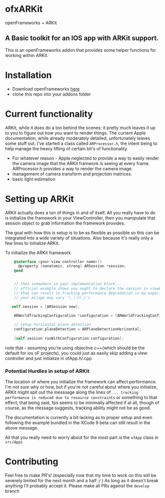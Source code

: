 # ofxARKit
openFrameworks + ARKit


## A Basic toolkit for an IOS app with ARKit support.
This is an openFrameworks addon that provides some helper functions for working within ARKit.

# Installation
* Download openFrameworks [here](http://openframeworks.cc/versions/v0.9.8/of_v0.9.8_ios_release.zip)
* clone this repo into your addons folder 

# Current functionality 
ARKit, while it does do a ton behind the scenes; it pretty much leaves it up to you to figure out how you want to render things. The current Apple documentation, while already moderately detailed, unfortunately leaves some stuff out. I've started a class called `ARProcessor.h`, the intent being to help manage the heavy lifting of certain bit's of functionality.
* For whatever reason - Apple neglected to provide a way to easily render the camera image that the ARKit framwork is seeing at every frame. ARProcessor.h provides a way to render the camera image. 
* management of camera transform and projection matrices.
* basic light estimation

# Setting up ARKit
ARKit actually does a ton of things in and of itself. All you really have to do is initialize the framework in your ViewController, then you manipulate that session object to grab information the framework provides. 

The goal with how this is setup is to be as flexible as possible so this can be integrated into a wide variety of situations. 
Also because it's really only a few lines to initialize ARKit. 


To initialize the ARKit framework
```objective-c
    @interface <your view controller name>()
      @property (nonatomic, strong) ARSession *session;
    @end


    // then somewhere in your implementation block...
    // official example shows you ought to declare the session in viewWillLoad and initialize in viewWillAppear, but 
    // that can result in tracking performance degradation in my experience (again, could just be the phone I'm borrowing, 
    // your milage may vary ¯\_(ツ)_/¯)

   self.session = [ARSession new];
    
    ARWorldTrackingConfiguration *configuration = [ARWorldTrackingConfiguration new];

    // setup horizontal plane detection
    configuration.planeDetection = ARPlaneDetectionHorizontal;
    
    [self.session runWithConfiguration:configuration];
```
note that - assuming you're using objective c++(which should be the default for ios oF projects), you could just as easily skip adding a 
view controller and just initialize in ofApp.h/.cpp

### Potential Hurdles in setup of ARKit
The location of where you initialize the framework can affect performance. I'm not sure why or how, but if you're not careful about where you initialize, 
ARKit might spit out the messsage along the lines of `... tracking performance is reduced due to resource constraints` 
or something to that effect; that being said, fps seems to be minimally affected if at all, though of course, as the message suggests, tracking ability might not be as good.

The documentation is currently a bit lacking as to proper setup and even following the example bundled in the XCode 9 beta can still result in the above message.

All that you really need to worry about for the most part is the `ofApp` class in `src/Apps`

# Contributing
Feel free to make PR's! (especially now that my time to work on this will be severely limited for the next month and a half :/ )
As long as it doesn't break anything I'll probably accept it. Please make all PRs against the `develop` branch
